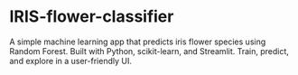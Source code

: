 # IRIS-flower-classifier
A simple machine learning app that predicts iris flower species using Random Forest. Built with Python, scikit-learn, and Streamlit. Train, predict, and explore in a user-friendly UI.
